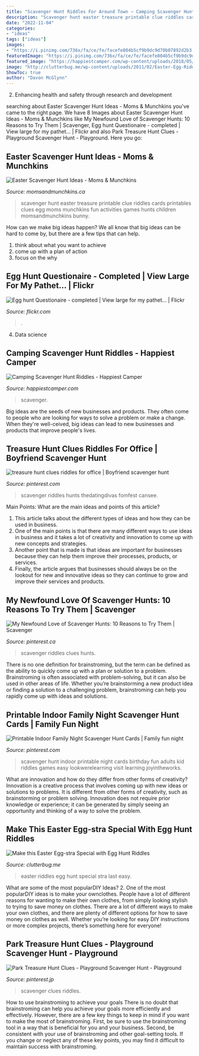 ```yaml
---
title: "Scavenger Hunt Riddles For Around Town ~ Camping Scavenger Hunt Riddles"
description: "Scavenger hunt easter treasure printable clue riddles cards printables clues egg moms munchkins fun activities games hunts children momsandmunchkins bunny"
date: "2022-11-04"
categories:
- "ideas"
tags: ["ideas"]
images:
- "https://i.pinimg.com/736x/fa/ce/fe/facefe804b5cf9b9dc9d70b07892d2b3.jpg"
featuredImage: "https://i.pinimg.com/736x/fa/ce/fe/facefe804b5cf9b9dc9d70b07892d2b3.jpg"
featured_image: "https://happiestcamper.com/wp-content/uploads/2018/05/Camping-Scavenger-Hunt-Picnic-Table.jpg"
image: "http://clutterbug.me/wp-content/uploads/2011/02/Easter-Egg-Riddles.jpg"
ShowToc: true
author: "Davon McGlynn"
---
```



2. Enhancing health and safety through research and development 

	

		
searching about Easter Scavenger Hunt Ideas - Moms &amp; Munchkins you've came to the right page. We have 8 Images about Easter Scavenger Hunt Ideas - Moms &amp; Munchkins like My Newfound Love of Scavenger Hunts: 10 Reasons to Try Them | Scavenger, Egg hunt Questionaire - completed | View large for my pathet… | Flickr and also Park Treasure Hunt Clues - Playground Scavenger Hunt - Playground. Here you go:
		
    
## Easter Scavenger Hunt Ideas - Moms &amp; Munchkins

<img loading=lazy src="https://www.momsandmunchkins.ca/wp-content/uploads/2012/03/free-printable-easter-scavenger-hunt-cards.jpg" onerror="this.onerror=null;this.src='https://tse4.mm.bing.net/th?id=OIP._bxTtfcZBeOCxB1dbuHH-QHaNq&amp;pid=15.1';" alt="Easter Scavenger Hunt Ideas - Moms &amp; Munchkins">

_Source: momsandmunchkins.ca_

>scavenger hunt easter treasure printable clue riddles cards printables clues egg moms munchkins fun activities games hunts children momsandmunchkins bunny. 

	

How can we make big ideas happen?
We all know that big ideas can be hard to come by, but there are a few tips that can help. 
1. think about what you want to achieve 
2. come up with a plan of action 
3. focus on the why 

    
## Egg Hunt Questionaire - Completed | View Large For My Pathet… | Flickr

<img loading=lazy src="https://live.staticflickr.com/2406/2357788981_baa5ea2439_b.jpg" onerror="this.onerror=null;this.src='https://tse2.mm.bing.net/th?id=OIP.PPSB65QQWzuWhKlGJ-7MBAHaKO&amp;pid=15.1';" alt="Egg hunt Questionaire - completed | View large for my pathet… | Flickr">

_Source: flickr.com_

>. 

	

4. Data science 

    
## Camping Scavenger Hunt Riddles - Happiest Camper

<img loading=lazy src="https://happiestcamper.com/wp-content/uploads/2018/05/Camping-Scavenger-Hunt-Picnic-Table.jpg" onerror="this.onerror=null;this.src='https://tse4.mm.bing.net/th?id=OIP.-oqggUsjvrqVL5MdomUaNAHaLG&amp;pid=15.1';" alt="Camping Scavenger Hunt Riddles - Happiest Camper">

_Source: happiestcamper.com_

>scavenger. 

	

Big ideas are the seeds of new businesses and products. They often come to people who are looking for ways to solve a problem or make a change. When they're well-ceived, big ideas can lead to new businesses and products that improve people's lives.

    
## Treasure Hunt Clues Riddles For Office | Boyfriend Scavenger Hunt

<img loading=lazy src="https://i.pinimg.com/736x/67/35/11/673511c6f4a210aeb0695487f26c9f2e.jpg" onerror="this.onerror=null;this.src='https://tse1.mm.bing.net/th?id=OIP.wIUABSMAmSBzUpoBrokDAQHaLH&amp;pid=15.1';" alt="treasure hunt clues riddles for office | Boyfriend scavenger hunt">

_Source: pinterest.com_

>scavenger riddles hunts thedatingdivas fomfest cansee. 

	

Main Points: What are the main ideas and points of this article?
1. This article talks about the different types of ideas and how they can be used in business.
2. One of the main points is that there are many different ways to use ideas in business and it takes a lot of creativity and innovation to come up with new concepts and strategies.
3. Another point that is made is that ideas are important for businesses because they can help them improve their processes, products, or services.
4. Finally, the article argues that businesses should always be on the lookout for new and innovative ideas so they can continue to grow and improve their services and products.

    
## My Newfound Love Of Scavenger Hunts: 10 Reasons To Try Them | Scavenger

<img loading=lazy src="https://i.pinimg.com/736x/37/5f/9a/375f9a274ca854d602c802f85fac4f85.jpg" onerror="this.onerror=null;this.src='https://tse2.mm.bing.net/th?id=OIP.bZsJnfnR-bh50IGf0aEioQHaJl&amp;pid=15.1';" alt="My Newfound Love of Scavenger Hunts: 10 Reasons to Try Them | Scavenger">

_Source: pinterest.ca_

>scavenger riddles clues hunts. 

	

There is no one definition for brainstroming, but the term can be defined as the ability to quickly come up with a plan or solution to a problem. Brainstroming is often associated with problem-solving, but it can also be used in other areas of life. Whether you’re brainstorming a new product idea or finding a solution to a challenging problem, brainstroming can help you rapidly come up with ideas and solutions.

    
## Printable Indoor Family Night Scavenger Hunt Cards | Family Fun Night

<img loading=lazy src="https://i.pinimg.com/736x/2d/54/96/2d549603680ab7857724c8d504dd8b03.jpg" onerror="this.onerror=null;this.src='https://tse3.mm.bing.net/th?id=OIP.Bm7DRDZiqK-Qa7M5iKcjbQHaLG&amp;pid=15.1';" alt="Printable Indoor Family Night Scavenger Hunt Cards | Family fun night">

_Source: pinterest.com_

>scavenger hunt indoor printable night cards birthday fun adults kid riddles games easy lookwerelearning visit learning joyintheworks. 

	

What are innovation and how do they differ from other forms of creativity?
Innovation is a creative process that involves coming up with new ideas or solutions to problems. It is different from other forms of creativity, such as brainstorming or problem solving. Innovation does not require prior knowledge or experience; it can be generated by simply seeing an opportunity and thinking of a way to solve the problem.

    
## Make This Easter Egg-stra Special With Egg Hunt Riddles

<img loading=lazy src="http://clutterbug.me/wp-content/uploads/2011/02/Easter-Egg-Riddles.jpg" onerror="this.onerror=null;this.src='https://tse1.mm.bing.net/th?id=OIP.F0CvdwPNwWlhkKWjUg-4iwHaKi&amp;pid=15.1';" alt="Make this Easter Egg-stra Special with Egg Hunt Riddles">

_Source: clutterbug.me_

>easter riddles egg hunt special stra last easy. 

	

What are some of the most popularDIY Ideas?
2. One of the most popularDIY ideas is to make your ownclothes. People have a lot of different reasons for wanting to make their own clothes, from simply looking stylish to trying to save money on clothes. There are a lot of different ways to make your own clothes, and there are plenty of different options for how to save money on clothes as well. Whether you’re looking for easy DIY instructions or more complex projects, there’s something here for everyone!

    
## Park Treasure Hunt Clues - Playground Scavenger Hunt - Playground

<img loading=lazy src="https://i.pinimg.com/736x/fa/ce/fe/facefe804b5cf9b9dc9d70b07892d2b3.jpg" onerror="this.onerror=null;this.src='https://tse4.mm.bing.net/th?id=OIP.9-Z_QJQ3GW-QQbZbAyddvAHaOI&amp;pid=15.1';" alt="Park Treasure Hunt Clues - Playground Scavenger Hunt - Playground">

_Source: pinterest.jp_

>scavenger clues riddles. 

	

How to use brainstroming to achieve your goals
There is no doubt that brainstroming can help you achieve your goals more efficiently and effectively. However, there are a few key things to keep in mind if you want to make the most of brainstroming. First, be sure to use the brainstroming tool in a way that is beneficial for you and your business. Second, be consistent with your use of brainstroming and other goal-setting tools. If you change or neglect any of these key points, you may find it difficult to maintain success with brainstroming.

